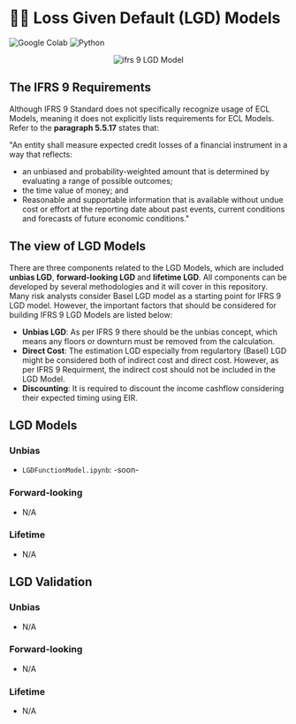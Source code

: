 # ✍🏻 Loss Given Default (LGD) Models

![Google Colab](https://img.shields.io/badge/Editor-Google%20Colab-brightgreen)
![Python](https://img.shields.io/badge/Code-Python-blue)

<p align="center">
  <img src="https://github.com/naenumtou/ifrs9/assets/66057952/d9d1d35e-b3d7-4f34-a348-f7da961e5fc2" alt="ifrs 9 LGD Model"/>
</p>

## The IFRS 9 Requirements
Although IFRS 9 Standard does not specifically recognize usage of ECL Models, meaning it does not explicitly lists requirements for ECL Models. Refer to the **paragraph 5.5.17** states that:

"An entity shall measure expected credit losses of a financial instrument in a way that reflects:
- an unbiased and probability-weighted amount that is determined by evaluating a range of possible outcomes;
- the time value of money; and
- Reasonable and supportable information that is available without undue cost or effort at the reporting date about past events, current conditions and forecasts of future economic conditions."

## The view of LGD Models
There are three components related to the LGD Models, which are included **unbias LGD**, **forward-looking LGD** and **lifetime LGD**. All components can be developed by several methodologies and it will cover in this repository. Many risk analysts consider Basel LGD model as a starting point for IFRS 9 LGD model. However, the important factors that should be considered for building IFRS 9 LGD Models are listed below:

* **Unbias LGD**: As per IFRS 9 there should be the unbias concept, which means any floors or downturn must be removed from the calculation.
* **Direct Cost**: The estimation LGD especially from regulartory (Basel) LGD might be considered both of indirect cost and direct cost. However, as per IFRS 9 Requirment, the indirect cost should not be included in the LGD Model.
* **Discounting**: It is required to discount the income cashflow considering their expected timing using EIR.

## LGD Models
### Unbias
* `LGDFunctionModel.ipynb`: -soon-

### Forward-looking
* N/A

### Lifetime
* N/A

## LGD Validation
### Unbias
* N/A

### Forward-looking
* N/A

### Lifetime
* N/A
